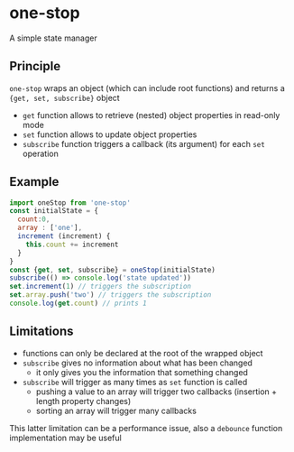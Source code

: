 # one-stop
A simple state manager

## Principle
`one-stop` wraps an object (which can include root functions) and returns a `{get, set, subscribe}` object
- `get` function allows to retrieve (nested) object properties in read-only mode
- `set` function allows to update object properties
- `subscribe` function triggers a callback (its argument) for each `set` operation

## Example

```javascript
import oneStop from 'one-stop'
const initialState = {
  count:0,
  array : ['one'],
  increment (increment) {
    this.count += increment
  }
}
const {get, set, subscribe} = oneStop(initialState)
subscribe(() => console.log('state updated'))
set.increment(1) // triggers the subscription
set.array.push('two') // triggers the subscription
console.log(get.count) // prints 1

```

## Limitations
- functions can only be declared at the root of the wrapped object
- `subscribe` gives no information about what has been changed
  - it only gives you the information that something changed
- `subscribe` will trigger as many times as `set` function is called
  - pushing a value to an array will trigger two callbacks (insertion + length property changes)
  - sorting an array will trigger many callbacks

This latter limitation can be a performance issue, also a `debounce` function implementation may be useful